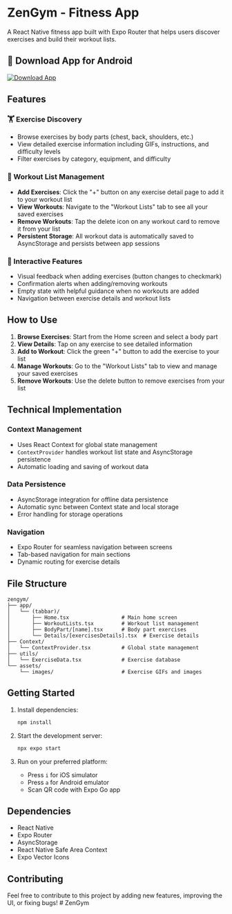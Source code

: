 # ZenGym - Fitness App

A React Native fitness app built with Expo Router that helps users discover exercises and build their workout lists.


## 📲 Download App for Android

[![Download App](https://img.shields.io/badge/Download-APK-green?style=for-the-badge&logo=android)](https://docs.google.com/uc?export=download&id=1DBjRAy17s04ll0rDODUh-g9fO9O5nAsR)


## Features

### 🏋️ Exercise Discovery
- Browse exercises by body parts (chest, back, shoulders, etc.)
- View detailed exercise information including GIFs, instructions, and difficulty levels
- Filter exercises by category, equipment, and difficulty

### 💪 Workout List Management
- **Add Exercises**: Click the "+" button on any exercise detail page to add it to your workout list
- **View Workouts**: Navigate to the "Workout Lists" tab to see all your saved exercises
- **Remove Workouts**: Tap the delete icon on any workout card to remove it from your list
- **Persistent Storage**: All workout data is automatically saved to AsyncStorage and persists between app sessions

### 🎯 Interactive Features
- Visual feedback when adding exercises (button changes to checkmark)
- Confirmation alerts when adding/removing workouts
- Empty state with helpful guidance when no workouts are added
- Navigation between exercise details and workout lists

## How to Use

1. **Browse Exercises**: Start from the Home screen and select a body part
2. **View Details**: Tap on any exercise to see detailed information
3. **Add to Workout**: Click the green "+" button to add the exercise to your list
4. **Manage Workouts**: Go to the "Workout Lists" tab to view and manage your saved exercises
5. **Remove Workouts**: Use the delete button to remove exercises from your list

## Technical Implementation

### Context Management
- Uses React Context for global state management
- `ContextProvider` handles workout list state and AsyncStorage persistence
- Automatic loading and saving of workout data

### Data Persistence
- AsyncStorage integration for offline data persistence
- Automatic sync between Context state and local storage
- Error handling for storage operations

### Navigation
- Expo Router for seamless navigation between screens
- Tab-based navigation for main sections
- Dynamic routing for exercise details

## File Structure

```
zengym/
├── app/
│   └── (tabbar)/
│       ├── Home.tsx                 # Main home screen
│       ├── WorkoutLists.tsx         # Workout list management
│       ├── BodyPart/[name].tsx      # Body part exercises
│       └── Details/[exercisesDetails].tsx  # Exercise details
├── Context/
│   └── ContextProvider.tsx          # Global state management
├── utils/
│   └── ExerciseData.tsx             # Exercise database
└── assets/
    └── images/                      # Exercise GIFs and images
```

## Getting Started

1. Install dependencies:
   ```bash
   npm install
   ```

2. Start the development server:
   ```bash
   npx expo start
   ```

3. Run on your preferred platform:
   - Press `i` for iOS simulator
   - Press `a` for Android emulator
   - Scan QR code with Expo Go app

## Dependencies

- React Native
- Expo Router
- AsyncStorage
- React Native Safe Area Context
- Expo Vector Icons

## Contributing

Feel free to contribute to this project by adding new features, improving the UI, or fixing bugs!
#   Z e n G y m 
 
 

